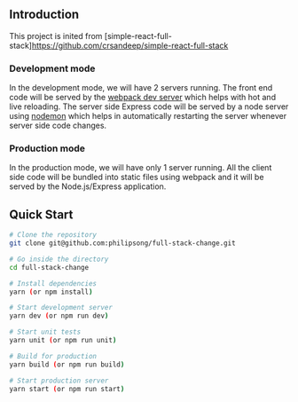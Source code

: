 
## Introduction

This project is inited from  [simple-react-full-stack]https://github.com/crsandeep/simple-react-full-stack

### Development mode

In the development mode, we will have 2 servers running. The front end code will be served by the [webpack dev server](https://webpack.js.org/configuration/dev-server/) which helps with hot and live reloading. The server side Express code will be served by a node server using [nodemon](https://nodemon.io/) which helps in automatically restarting the server whenever server side code changes.

### Production mode

In the production mode, we will have only 1 server running. All the client side code will be bundled into static files using webpack and it will be served by the Node.js/Express application.

## Quick Start

```bash
# Clone the repository
git clone git@github.com:philipsong/full-stack-change.git

# Go inside the directory
cd full-stack-change

# Install dependencies
yarn (or npm install)

# Start development server
yarn dev (or npm run dev)

# Start unit tests
yarn unit (or npm run unit)

# Build for production
yarn build (or npm run build)

# Start production server
yarn start (or npm run start)
```

